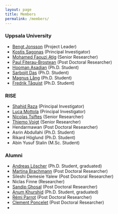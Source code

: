 ```yaml
---
layout: page
title: Members
permalink: /members/
---
```


### Uppsala University

- [Bengt Jonsson][BengtJonssonHomepage] (Project Leader)
- [Kostis Sagonas][KostisSagonasHomepage] (Principal Investigator)
- [Mohamed Faouzi Atig][AtigHomepage] (Senior Researcher)
- [Paul Fiterau-Brostean][PaulFiterauHomepage] (Post Doctoral Researcher)
- [Hooman Asadian][HoomanAsadianHomepage] (Ph.D. Student)
- [Sarbojit Das][SarbojitDasHomepage] (Ph.D. Student)
- [Magnus Lång][MagnusLangHomepage] (Ph.D. Student)
- [Fredrik Tåquist][FredrikTaquistHomepage] (Ph.D. Student)

### RISE

- [Shahid Raza][ShahidRazaHomepage] (Principal Investigator)
- [Luca Mottola][LucaMottolaHomepage] (Principal Investigator) 
- [Nicolas Tsiftes][NicolasTsiftesHomepage] (Senior Researcher) 
- [Thiemo Voigt][ThiemoVoigtHomepage] (Senior Researcher) 
- Hendarmawan (Post Doctoral Researcher)
- Asrin Abdullahi (Ph.D. Student)
- Rikard Höglund (Ph.D. Student)
- Abin Yusuf Stalin (M.Sc. Student)

### Alumni
- [Andreas Löscher][AndreasLöscherScholar] (Ph.D. Student, graduated)
- [Martina Brachmann][MartinaBrachmannHomepage] (Post Doctoral Researcher)
- Sileshi Demesie Yalew (Post Doctoral Researcher)
- Niclas Finne (Researcher)
- [Sandip Ghosal][SandipGhosalHomepage] (Post Doctoral Researcher)
- [Anum Khurshid][AnumKhurshidHomepage] (Ph.D. Student, graduated)
- [Rémi Parrot][RemiParrotHomepage] (Post Doctoral Researcher)
- [Clement Poncelet][ClementPonceletHomepage] (Post Doctoral Researcher)
- [Chetna Singhal]: [ChetnaSinghalHomepage] (Post Doctoral Researcher)

[BengtJonssonHomepage]: http://user.it.uu.se/~bengt/
[KostisSagonasHomepage]: http://user.it.uu.se/~kostis/
[AtigHomepage]: https://www.it.uu.se/katalog/mohat117/atig
[PaulFiterauHomepage]: http://www.it.uu.se/katalog/paufi492
[SandipGhosalHomepage]: https://www.it.uu.se/katalog/sangh443
[RemiParrotHomepage]: https://www.it.uu.se/katalog/rempa665
[ClementPonceletHomepage]: http://www.it.uu.se/katalog/clepo169
[HoomanAsadianHomepage]: http://www.it.uu.se/katalog/hooas351
[SarbojitDasHomepage]: http://www.it.uu.se/katalog/sarda436
[MagnusLangHomepage]: http://www.it.uu.se/katalog/magla262
[FredrikTaquistHomepage]: http://www.it.uu.se/katalog/freta296
[AndreasLöscherScholar]: https://scholar.google.com/citations?user=E4LXtaEAAAAJ
[ShahidRazaHomepage]: https://www.ri.se/shahid-raza
[LucaMottolaHomepage]: https://www.ri.se/luca-mottola
[NicolasTsiftesHomepage]: https://www.ri.se/nicolas-tsiftes
[ThiemoVoigtHomepage]: https://www.ri.se/en/person/thiemo-voigt
[MartinaBrachmannHomepage]: https://martinabr.github.io/
[ChetnaSinghalHomepage]: https://www.ri.se/en/person/chetna-singhal
[AnumKhurshidHomepage]: https://www.ri.se/anum-khurshid
